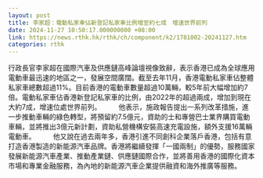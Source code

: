 ```yaml
---
layout: post
title: 李家超：電動私家車佔新登記私家車比例增至約七成　增速世界前列
date: 2024-11-27 10:50:17.000000000 +08:00
link: https://news.rthk.hk/rthk/ch/component/k2/1781002-20241127.htm
categories: rthk
---
```


行政長官李家超在國際汽車及供應鏈高峰論壇視像致辭，表示香港已成為全球應用電動車最迅速的地區之一，發展空間廣闊。截至去年11月，香港電動私家車佔整體私家車總數超過11%。目前香港的電動車數量超過10萬輛，較5年前大幅增加約7倍。電動私家車佔香港新登記私家車的比例，由2022年的超過兩成，增加到現在大約7成，增速位處世界前列。
　　 
他表示，施政報告提出一系列改革措施，進一步推動車輛的綠色轉型，將預留約7.5億元，資助的士和專營巴士業界購買電動車輛，並將推出3億元新計劃，資助私營機構安裝高速充電設施，額外支援16萬輛電動車。
　　 
他又說在過去兩年多，香港引進不同創科企業落戶香港，包括有意打造香港製造的新能源汽車品牌。香港將繼續發揮「一國兩制」的優勢，服務國家發展新能源汽車產業、推動產業鏈、供應鏈國際合作，並將善用香港的國際化資本市場和專業金融服務，為內地的新能源汽車企業提供融資和海外推廣等服務。
